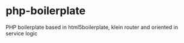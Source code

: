 # php-boilerplate
PHP boilerplate based in html5boilerplate, klein router and oriented in service logic
